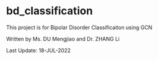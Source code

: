 # bd_classification

This project is for Bipolar Disorder Classificaiton using GCN

Written by Ms. DU Mengjiao and Dr. ZHANG Li

Last Update: 18-JUL-2022
